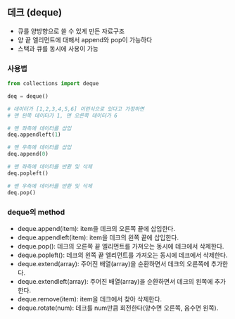 ## 데크 (deque)

- 큐를 양방향으로 쓸 수 있게 만든 자료구조
- 양 끝 엘리먼트에 대해서 append와 pop이 가능하다
- 스택과 큐를 동시에 사용이 가능

### 사용법

```python
from collections import deque

deq = deque()

# 데이터가 [1,2,3,4,5,6] 이런식으로 있다고 가정하면 
# 맨 왼쪽 데이터가 1, 맨 오른쪽 데이터가 6  

# 맨 좌측에 데이터를 삽입
deq.appendleft(1)

# 맨 우측에 데이터를 삽입
deq.append(0)

# 맨 좌측에 데이터를 반환 및 삭제
deq.popleft()

# 맨 우측에 데이터를 반환 및 삭제
deq.pop() 
```

### deque의 method
- deque.append(item): item을 데크의 오른쪽 끝에 삽입한다.
- deque.appendleft(item): item을 데크의 왼쪽 끝에 삽입한다.
- deque.pop(): 데크의 오른쪽 끝 엘리먼트를 가져오는 동시에 데크에서 삭제한다.
- deque.popleft(): 데크의 왼쪽 끝 엘리먼트를 가져오는 동시에 데크에서 삭제한다.
- deque.extend(array): 주어진 배열(array)을 순환하면서 데크의 오른쪽에 추가한다.
- deque.extendleft(array): 주어진 배열(array)을 순환하면서 데크의 왼쪽에 추가한다.
- deque.remove(item): item을 데크에서 찾아 삭제한다.
- deque.rotate(num): 데크를 num만큼 회전한다(양수면 오른쪽, 음수면 왼쪽).